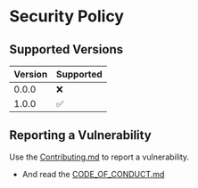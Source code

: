 # Security Policy

## Supported Versions


| Version | Supported          |
| ------- | ------------------ |
| 0.0.0   | :x:                |
| 1.0.0   | :white_check_mark: |

## Reporting a Vulnerability

Use the [Contributing.md](https://github.com/GDGSNF/My-Business/blob/master/CONTRIBUTING.md) to report a vulnerability.

- And read the [CODE_OF_CONDUCT.md](https://github.com/GDGSNF/My-Business/blob/master/CODE_OF_CONDUCT.md)
